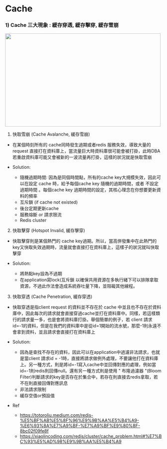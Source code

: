 # Cache

### 1) Cache 三大現象 : 緩存穿透, 緩存擊穿, 緩存雪崩

<img src ="https://github.com/yennanliu/CS_basics/blob/master/doc/pic/cache_failure_type.webp" width="500" height="300">

1. 快取雪崩 (Cache Avalanche, 緩存雪崩)

- 在某個時刻所有的 cache同時發生過期或者redis 服務失效，導致大量的 request 直接打在資料庫上，當流量巨大時資料庫很可能會被打掛，此時DBA若重啟資料庫可能又會被新的一波流量再打掛，這樣的狀況就是快取雪崩

- Solution:
	- 隨機過期時間: 因為是同個時間點，所有的cache key大規模失效，因此可以在設定 cache 時，給予每個cache key 隨機的過期時間，或者 不設定過期時間 。每個cache key 過期時間的設定，其核心理念在你想要更新資料的頻率
	- 互斥鎖 (if cache not existed)
	- 後台定期更新cache
	- 服務熔斷 or 請求限流
	- Redis cluster


2. 快取擊穿 (Hotspot Invalid, 緩存擊穿)

- 快取擊穿則是某個熱門的 cache key過期。所以，當高併發集中在此熱門的key又快取失效過期時，流量就會直接打在資料庫上，這樣子的狀況就叫快取擊穿

- Solution:
	- 將熱點key設為不過期
	- 在application寫lock(互斥鎖 以確保共用資源在多執行緒下可以排隊拿取資源，不過此作法會造成系統吞吐量下降，並阻礙其他線程。

3. 快取穿透 (Cache Penetration, 緩存穿透)

- 快取穿透是指client request 的資料並不存在於 cache 中並且也不存在於資料庫中，因此每次的請求就會直接穿過cache並打在資料庫中。同樣，若這樣類行的請求量一多，也是會將資料庫打掛。舉個簡單的例子，若 client 請求 id=-1的資料，但是在我們的資料庫中是從id=1開始的流水號，那麼-1則永遠不會拿到資料，並且請求會直接打在資料庫上

- Solution:
	- 因為是查找不存在的資料，因此可以在application中過濾非法請求，也就是當client 請求id = -1時，直接將請求做例外處理，不要讓他打在資料庫上。另一種方式，則是將id=-1寫入cache中並回傳對應的處理，例如當id=-1則redis則回傳null。還有另一種方式則是使用 " 布隆過濾器 "(Bloom Filter)判斷請求的key是否存在於集合中，若存在則直接去redis拿取，若不在則直接回傳對應訊息
	- 非法請求限制
	- 緩存空值or預設值


- Ref
	- https://totoroliu.medium.com/redis-%E5%BF%AB%E5%8F%96%E9%9B%AA%E5%B4%A9-%E6%93%8A%E7%A9%BF-%E7%A9%BF%E9%80%8F-8bc02f09fe8f
	- https://xiaolincoding.com/redis/cluster/cache_problem.html#%E7%BC%93%E5%AD%98%E9%9B%AA%E5%B4%A9